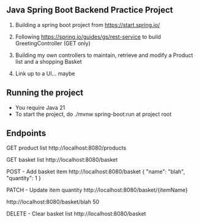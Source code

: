 ## Java Spring Boot Backend Practice Project

1. Building a spring boot project from https://start.spring.io/

2. Following https://spring.io/guides/gs/rest-service to build GreetingController (GET only)

3. Building my own controllers to maintain, retrieve and modify a Product list and a shopping Basket

4. Link up to a UI... maybe

## Running the project

- You require Java 21
- To start the project, do ./mvnw spring-boot:run at project root

## Endpoints
GET product list
http://localhost:8080/products

GET basket list
http://localhost:8080/basket

POST - Add basket item
http://localhost:8080/basket
{
  "name": "blah",
  "quantity": 1
}

PATCH - Update item quantity
http://localhost:8080/basket/{itemName}

http://localhost:8080/basket/blah
50

DELETE - Clear basket list
http://localhost:8080/basket


